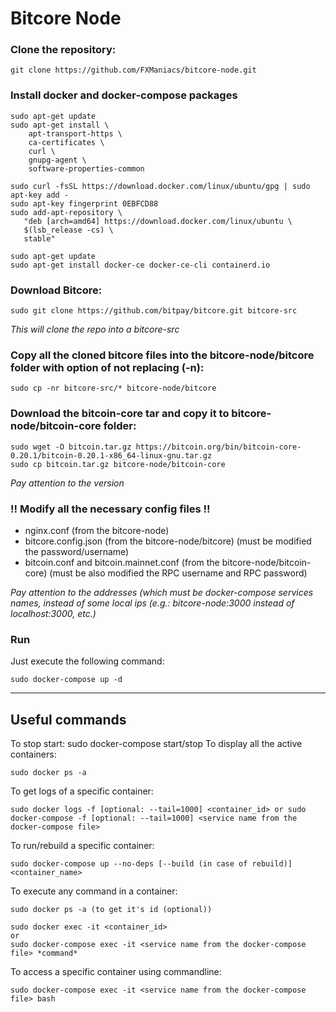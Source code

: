 # Bitcore Node

### Clone the repository:

```
git clone https://github.com/FXManiacs/bitcore-node.git
```

### Install docker and docker-compose packages

```
sudo apt-get update
sudo apt-get install \
    apt-transport-https \
    ca-certificates \
    curl \
    gnupg-agent \
    software-properties-common
	
sudo curl -fsSL https://download.docker.com/linux/ubuntu/gpg | sudo apt-key add -
sudo apt-key fingerprint 0EBFCD88
sudo add-apt-repository \
   "deb [arch=amd64] https://download.docker.com/linux/ubuntu \
   $(lsb_release -cs) \
   stable"
   
sudo apt-get update
sudo apt-get install docker-ce docker-ce-cli containerd.io
```

### Download Bitcore:
```
sudo git clone https://github.com/bitpay/bitcore.git bitcore-src
```
*This will clone the repo into a bitcore-src*

### Copy all the cloned bitcore files into the bitcore-node/bitcore folder with option of not replacing (-n):
```
sudo cp -nr bitcore-src/* bitcore-node/bitcore
```

### Download the bitcoin-core tar and copy it to bitcore-node/bitcoin-core folder:
```
sudo wget -O bitcoin.tar.gz https://bitcoin.org/bin/bitcoin-core-0.20.1/bitcoin-0.20.1-x86_64-linux-gnu.tar.gz
sudo cp bitcoin.tar.gz bitcore-node/bitcoin-core
```
*Pay attention to the version*

### !! Modify all the necessary config files !!

- nginx.conf (from the bitcore-node)
- bitcore.config.json (from the bitcore-node/bitcore) (must be modified the password/username)
- bitcoin.conf and bitcoin.mainnet.conf (from the bitcore-node/bitcoin-core) (must be also modified the RPC username and RPC password)

*Pay attention to the addresses (which must be docker-compose services names, instead of some local ips (e.g.: bitcore-node:3000 instead of localhost:3000, etc.)*

### Run

Just execute the following command:
```
sudo docker-compose up -d
```

---------------------------------------------------------------------------------------------------------------------------------------------------------------------
## Useful commands
To stop start: sudo docker-compose start/stop
To display all the active containers:
```
sudo docker ps -a
```
To get logs of a specific container:
```
sudo docker logs -f [optional: --tail=1000] <container_id> or sudo docker-compose -f [optional: --tail=1000] <service name from the docker-compose file>
```
To run/rebuild a specific container:
```
sudo docker-compose up --no-deps [--build (in case of rebuild)] <container_name>
```
To execute any command in a container:
```
sudo docker ps -a (to get it's id (optional))

sudo docker exec -it <container_id>
or
sudo docker-compose exec -it <service name from the docker-compose file> *command*
```
To access a specific container using commandline:
```
sudo docker-compose exec -it <service name from the docker-compose file> bash
```

